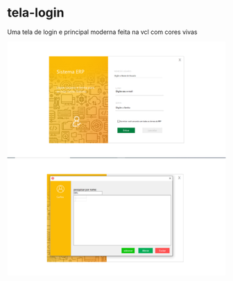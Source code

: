 # tela-login

Uma tela de login e principal moderna feita na vcl com cores vivas

<img src="/src/login.PNG" alt="login"/>
<img src="/src/main.PNG" alt="menu"/>
